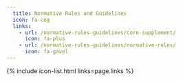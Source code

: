 ```yaml
---
  title: Normative Rules and Guidelines
  icon: fa-cog
  links:
    - url: /normative-rules-guidelines/core-supplement/
      icon: fa-plus
    - url: /normative-rules-guidelines/normative-rules/
      icon: fa-gavel
---
```


{% include icon-list.html links=page.links %}
